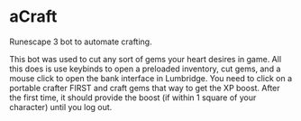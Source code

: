 # aCraft
Runescape 3 bot to automate crafting.

This bot was used to cut any sort of gems your heart desires in game. All this does is use keybinds to open a preloaded inventory, cut gems, and a mouse click to open the bank interface in Lumbridge. You need to click on a portable crafter FIRST and craft gems that way to get the XP boost. After the first time, it should provide the boost (if within 1 square of your character) until you log out.